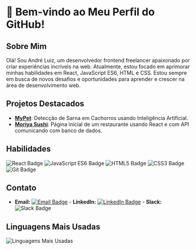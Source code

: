 # 👋 Bem-vindo ao Meu Perfil do GitHub!

## Sobre Mim
Olá! Sou André Luiz, um desenvolvedor frontend freelancer apaixonado por criar experiências incríveis na web. Atualmente, estou focado em aprimorar minhas habilidades em React, JavaScript ES6, HTML e CSS. Estou sempre em busca de novos desafios e oportunidades para aprender e crescer na área de desenvolvimento web.

## Projetos Destacados
- [**MyPet**](https://github.com/Sullivan18/MyPet): Detecção de Sarna em Cachorros usando Inteligência Artificial.
- [**Moriya Sushi**](https://github.com/Sullivan18/restaurante): Página inicial de um restaurante usando React e com API comunicando com banco de dados.

## Habilidades
![React Badge](https://img.shields.io/badge/-React-%2361DAFB?style=flat-square&logo=React&logoColor=white&logoWidth=20&labelColor=61DAFB&color=282c34) ![JavaScript ES6 Badge](https://img.shields.io/badge/-JavaScript_ES6-%23F7DF1E?style=flat-square&logo=JavaScript&logoColor=black&labelColor=F7DF1E&color=282c34) ![HTML5 Badge](https://img.shields.io/badge/-HTML5-%23E34F26?style=flat-square&logo=HTML5&logoColor=white&labelColor=E34F26&color=282c34) ![CSS3 Badge](https://img.shields.io/badge/-CSS3-%231572B6?style=flat-square&logo=CSS3&logoColor=white&labelColor=1572B6&color=282c34) ![Git Badge](https://img.shields.io/badge/-Git-%23F05032?style=flat-square&logo=Git&logoColor=white&labelColor=F05032&color=282c34)

## Contato
- **Email:** [![Email Badge](https://img.shields.io/badge/-andre.sullivan18%40hotmail.com-%23D14836?style=flat-square&logo=Gmail&logoColor=white&labelColor=D14836&color=282c34)](mailto:andre.sullivan18@hotmail.com) - **LinkedIn:** [![LinkedIn Badge](https://img.shields.io/badge/-André%20Luiz%20dos%20Santos%20Leite-%230077B5?style=flat-square&logo=LinkedIn&logoColor=white&labelColor=0077B5&color=282c34)](www.linkedin.com/in/andré-luiz-dos-santos-leite-081432275) - **Slack:** ![Slack Badge](https://img.shields.io/badge/-andre.sullivan18%40hotmail.com-%237A7A7A?style=flat-square&logo=Slack&logoColor=white&labelColor=7A7A7A&color=282c34)

## Linguagens Mais Usadas
![Linguagens Mais Usadas](https://github-readme-stats.vercel.app/api/top-langs/?username=Sullivan18&layout=compact&theme=dark)
